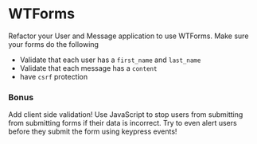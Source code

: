 # WTForms

Refactor your User and Message application to use WTForms. Make sure your forms do the following

- Validate that each user has a `first_name` and `last_name`
- Validate that each message has a `content`
- have `csrf` protection

### Bonus

Add client side validation! Use JavaScript to stop users from submitting from submitting forms if their data is incorrect. Try to even alert users before they submit the form using keypress events!
